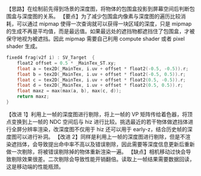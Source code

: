 【思路】在绘制前先得到场景的深度图，将物体的包围盒投影到屏幕空间后判断包围盒与深度图的关系。
【要点】为了减少包围盒内像素与深度图的遍历比较消耗，可以通过 mipmap 使得一次查询就可以获得一块区域的深度，只是 mipmap 的生成不再是平均值，而是最远值。如果最远处的遮挡物都遮挡住了包围盒，才被保守地视为被遮挡。因此 mipmap 需要自己利用 compute shader 或者 pixel shader 生成。

```cpp
fixed4 frag(v2f i) : SV_Target  {
	float2 offset = 0.5 * _MainTex_ST.xy;  
	float a = tex2D(_MainTex, i.uv + offset * float2(-0.5, -0.5)).r;  
	float b = tex2D(_MainTex, i.uv + offset * float2(-0.5, 0.5)).r;  
	float c = tex2D(_MainTex, i.uv + offset * float2(0.5, -0.5)).r;  
	float d = tex2D(_MainTex, i.uv + offset * float2(0.5, 0.5)).r;  
	float maxz = max(max(a, b), max(c, d));
	return maxz;
}
```

【改进 1】利用上一帧的深度图进行剔除，将上一帧的 VP 矩阵传给着色器，将顶点变换到上一帧的 NDC 空间后与 hiz 进行比较。挑选最近的若干物体做遮挡体进行全屏分辨率渲染，改深度图不仅用于 hiz 还可以用于 early-z，结合历史帧的深度图可以进行补洞。
【改进 2】同样是利用上一帧的深度图进行剔除，但是不渲染遮挡体，会导致提出命中率不高以及错误剔除，因此需要等深度信息更新后重新做一次剔除，将被错误剔除掉的物体重新渲染一遍。
【缺点】相机移动过快会导致剔除效果很差。二次剔除会导致性能开销翻倍。读取上一帧结果需要数据回读，这是移动端的性能瓶颈。